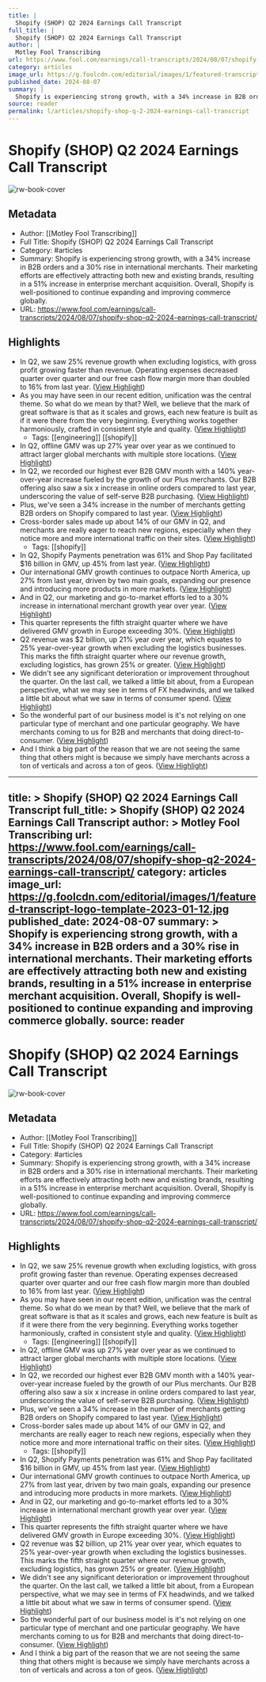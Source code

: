 ```yaml
---
title: |
  Shopify (SHOP) Q2 2024 Earnings Call Transcript
full_title: |
  Shopify (SHOP) Q2 2024 Earnings Call Transcript
author: |
  Motley Fool Transcribing
url: https://www.fool.com/earnings/call-transcripts/2024/08/07/shopify-shop-q2-2024-earnings-call-transcript/
category: articles
image_url: https://g.foolcdn.com/editorial/images/1/featured-transcript-logo-template-2023-01-12.jpg
published_date: 2024-08-07
summary: |
  Shopify is experiencing strong growth, with a 34% increase in B2B orders and a 30% rise in international merchants. Their marketing efforts are effectively attracting both new and existing brands, resulting in a 51% increase in enterprise merchant acquisition. Overall, Shopify is well-positioned to continue expanding and improving commerce globally.
source: reader
permalink: l/articles/shopify-shop-q-2-2024-earnings-call-transcript
---
```

# Shopify (SHOP) Q2 2024 Earnings Call Transcript

![rw-book-cover](https://g.foolcdn.com/editorial/images/1/featured-transcript-logo-template-2023-01-12.jpg)

## Metadata
- Author: [[Motley Fool Transcribing]]
- Full Title: Shopify (SHOP) Q2 2024 Earnings Call Transcript
- Category: #articles
- Summary: Shopify is experiencing strong growth, with a 34% increase in B2B orders and a 30% rise in international merchants. Their marketing efforts are effectively attracting both new and existing brands, resulting in a 51% increase in enterprise merchant acquisition. Overall, Shopify is well-positioned to continue expanding and improving commerce globally.
- URL: https://www.fool.com/earnings/call-transcripts/2024/08/07/shopify-shop-q2-2024-earnings-call-transcript/

## Highlights
- In Q2, we saw 25% revenue growth when excluding logistics, with gross profit growing faster than revenue. Operating expenses decreased quarter over quarter and our free cash flow margin more than doubled to 16% from last year. ([View Highlight](https://read.readwise.io/read/01j53m8k0h63f7ea9858zhdezm))
- As you may have seen in our recent edition, unification was the central theme. So what do we mean by that? Well, we believe that the mark of great software is that as it scales and grows, each new feature is built as if it were there from the very beginning. Everything works together harmoniously, crafted in consistent style and quality. ([View Highlight](https://read.readwise.io/read/01j53m9avztfhcjgj2vtncs0gc))
    - Tags: [[engineering]] [[shopify]] 
- In Q2, offline GMV was up 27% year over year as we continued to attract larger global merchants with multiple store locations. ([View Highlight](https://read.readwise.io/read/01j53mbsvg4mvwce2ckh6m4ptk))
- In Q2, we recorded our highest ever B2B GMV month with a 140% year-over-year increase fueled by the growth of our Plus merchants. Our B2B offering also saw a six x increase in online orders compared to last year, underscoring the value of self-serve B2B purchasing. ([View Highlight](https://read.readwise.io/read/01j53md1anjgzaxcrn9e7pv22a))
- Plus, we've seen a 34% increase in the number of merchants getting B2B orders on Shopify compared to last year. ([View Highlight](https://read.readwise.io/read/01j53mddgqj0k1kkf5vyhk6fgp))
- Cross-border sales made up about 14% of our GMV in Q2, and merchants are really eager to reach new regions, especially when they notice more and more international traffic on their sites. ([View Highlight](https://read.readwise.io/read/01j53me5cb3ewrzjjv8vxkssp4))
    - Tags: [[shopify]] 
- In Q2, Shopify Payments penetration was 61% and Shop Pay facilitated $16 billion in GMV, up 45% from last year. ([View Highlight](https://read.readwise.io/read/01j53mfh5sbjf86ereqtr89gyt))
- Our international GMV growth continues to outpace North America, up 27% from last year, driven by two main goals, expanding our presence and introducing more products in more markets. ([View Highlight](https://read.readwise.io/read/01j53nc5a6112zar8q3hbx1660))
- And in Q2, our marketing and go-to-market efforts led to a 30% increase in international merchant growth year over year. ([View Highlight](https://read.readwise.io/read/01j53nc89av8v7yq6vkv92a1h8))
- This quarter represents the fifth straight quarter where we have delivered GMV growth in Europe exceeding 30%. ([View Highlight](https://read.readwise.io/read/01j53njv1k07kba1w4sfwsfh5p))
- Q2 revenue was $2 billion, up 21% year over year, which equates to 25% year-over-year growth when excluding the logistics businesses. This marks the fifth straight quarter where our revenue growth, excluding logistics, has grown 25% or greater. ([View Highlight](https://read.readwise.io/read/01j53nky6emnqhqj59zrsfv743))
- We didn't see any significant deterioration or improvement throughout the quarter. On the last call, we talked a little bit about, from a European perspective, what we may see in terms of FX headwinds, and we talked a little bit about what we saw in terms of consumer spend. ([View Highlight](https://read.readwise.io/read/01j53pb6w0xqfm5ac5ea8vze0g))
- So the wonderful part of our business model is it's not relying on one particular type of merchant and one particular geography.
  We have merchants coming to us for B2B and merchants that doing direct-to-consumer. ([View Highlight](https://read.readwise.io/read/01j53pbw3q2aksf6eb74yr3nvv))
- And I think a big part of the reason that we are not seeing the same thing that others might is because we simply have merchants across a ton of verticals and across a ton of geos. ([View Highlight](https://read.readwise.io/read/01j53pcaqp4kjw4b5zkw0q8bjq))


---
title: >
  Shopify (SHOP) Q2 2024 Earnings Call Transcript
full_title: >
  Shopify (SHOP) Q2 2024 Earnings Call Transcript
author: >
  Motley Fool Transcribing
url: https://www.fool.com/earnings/call-transcripts/2024/08/07/shopify-shop-q2-2024-earnings-call-transcript/
category: articles
image_url: https://g.foolcdn.com/editorial/images/1/featured-transcript-logo-template-2023-01-12.jpg
published_date: 2024-08-07
summary: >
  Shopify is experiencing strong growth, with a 34% increase in B2B orders and a 30% rise in international merchants. Their marketing efforts are effectively attracting both new and existing brands, resulting in a 51% increase in enterprise merchant acquisition. Overall, Shopify is well-positioned to continue expanding and improving commerce globally.
source: reader
---
# Shopify (SHOP) Q2 2024 Earnings Call Transcript

![rw-book-cover](https://g.foolcdn.com/editorial/images/1/featured-transcript-logo-template-2023-01-12.jpg)

## Metadata
- Author: [[Motley Fool Transcribing]]
- Full Title: Shopify (SHOP) Q2 2024 Earnings Call Transcript
- Category: #articles
- Summary: Shopify is experiencing strong growth, with a 34% increase in B2B orders and a 30% rise in international merchants. Their marketing efforts are effectively attracting both new and existing brands, resulting in a 51% increase in enterprise merchant acquisition. Overall, Shopify is well-positioned to continue expanding and improving commerce globally.
- URL: https://www.fool.com/earnings/call-transcripts/2024/08/07/shopify-shop-q2-2024-earnings-call-transcript/

## Highlights
- In Q2, we saw 25% revenue growth when excluding logistics, with gross profit growing faster than revenue. Operating expenses decreased quarter over quarter and our free cash flow margin more than doubled to 16% from last year. ([View Highlight](https://read.readwise.io/read/01j53m8k0h63f7ea9858zhdezm))
- As you may have seen in our recent edition, unification was the central theme. So what do we mean by that? Well, we believe that the mark of great software is that as it scales and grows, each new feature is built as if it were there from the very beginning. Everything works together harmoniously, crafted in consistent style and quality. ([View Highlight](https://read.readwise.io/read/01j53m9avztfhcjgj2vtncs0gc))
    - Tags: [[engineering]] [[shopify]] 
- In Q2, offline GMV was up 27% year over year as we continued to attract larger global merchants with multiple store locations. ([View Highlight](https://read.readwise.io/read/01j53mbsvg4mvwce2ckh6m4ptk))
- In Q2, we recorded our highest ever B2B GMV month with a 140% year-over-year increase fueled by the growth of our Plus merchants. Our B2B offering also saw a six x increase in online orders compared to last year, underscoring the value of self-serve B2B purchasing. ([View Highlight](https://read.readwise.io/read/01j53md1anjgzaxcrn9e7pv22a))
- Plus, we've seen a 34% increase in the number of merchants getting B2B orders on Shopify compared to last year. ([View Highlight](https://read.readwise.io/read/01j53mddgqj0k1kkf5vyhk6fgp))
- Cross-border sales made up about 14% of our GMV in Q2, and merchants are really eager to reach new regions, especially when they notice more and more international traffic on their sites. ([View Highlight](https://read.readwise.io/read/01j53me5cb3ewrzjjv8vxkssp4))
    - Tags: [[shopify]] 
- In Q2, Shopify Payments penetration was 61% and Shop Pay facilitated $16 billion in GMV, up 45% from last year. ([View Highlight](https://read.readwise.io/read/01j53mfh5sbjf86ereqtr89gyt))
- Our international GMV growth continues to outpace North America, up 27% from last year, driven by two main goals, expanding our presence and introducing more products in more markets. ([View Highlight](https://read.readwise.io/read/01j53nc5a6112zar8q3hbx1660))
- And in Q2, our marketing and go-to-market efforts led to a 30% increase in international merchant growth year over year. ([View Highlight](https://read.readwise.io/read/01j53nc89av8v7yq6vkv92a1h8))
- This quarter represents the fifth straight quarter where we have delivered GMV growth in Europe exceeding 30%. ([View Highlight](https://read.readwise.io/read/01j53njv1k07kba1w4sfwsfh5p))
- Q2 revenue was $2 billion, up 21% year over year, which equates to 25% year-over-year growth when excluding the logistics businesses. This marks the fifth straight quarter where our revenue growth, excluding logistics, has grown 25% or greater. ([View Highlight](https://read.readwise.io/read/01j53nky6emnqhqj59zrsfv743))
- We didn't see any significant deterioration or improvement throughout the quarter. On the last call, we talked a little bit about, from a European perspective, what we may see in terms of FX headwinds, and we talked a little bit about what we saw in terms of consumer spend. ([View Highlight](https://read.readwise.io/read/01j53pb6w0xqfm5ac5ea8vze0g))
- So the wonderful part of our business model is it's not relying on one particular type of merchant and one particular geography.
  We have merchants coming to us for B2B and merchants that doing direct-to-consumer. ([View Highlight](https://read.readwise.io/read/01j53pbw3q2aksf6eb74yr3nvv))
- And I think a big part of the reason that we are not seeing the same thing that others might is because we simply have merchants across a ton of verticals and across a ton of geos. ([View Highlight](https://read.readwise.io/read/01j53pcaqp4kjw4b5zkw0q8bjq))


